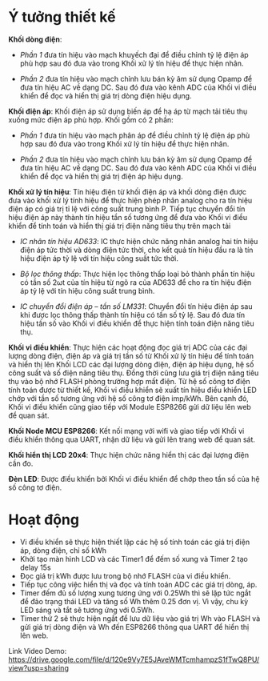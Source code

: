 Ý tưởng thiết kế
=
**Khối dòng điện**:

- _Phần 1_ đưa tín hiệu vào mạch khuyếch đại để điều chỉnh tỷ lệ điện áp phù hợp sau đó đưa vào trong Khối xử lý tín hiệu để thực hiện nhân.

- _Phần 2_ đưa tín hiệu vào mạch chỉnh lưu bán kỳ âm sử dụng Opamp để đưa tín hiệu AC về dạng DC. Sau đó đưa vào kênh ADC của Khối vi điều khiển để đọc và hiển thị giá trị dòng điện hiệu dụng.

**Khối điện áp**: Khối điện áp sử dụng biến áp để hạ áp từ mạch tải tiêu thụ xuống mức điện áp phù hợp. Khối gồm có 2 phần:
- _Phần 1_ đưa tín hiệu vào mạch phân áp để điều chỉnh tỷ lệ điện áp phù hợp sau đó đưa vào trong Khối xử lý tín hiệu để thực hiện nhân.

- _Phần 2_ đưa tín hiệu vào mạch chỉnh lưu bán kỳ âm sử dụng Opamp để đưa tín hiệu AC về dạng DC. Sau đó đưa vào kênh ADC của Khối vi điều khiển để đọc và hiển thị giá trị điện áp hiệu dụng. 


**Khối xử lý tín hiệu**: Tín hiệu điện từ khối điện áp và khối dòng điện được đưa vào khối xử lý tính hiệu để thực hiện phép nhân analog cho ra tín hiệu điện áp có giá trị tỉ lệ với công suất trung bình P. Tiếp tục chuyển đổi tín hiệu điện áp này thành tín hiệu tần số tương ứng để đưa vào Khối vi điều khiển để tính toán và hiển thị giá trị điện năng tiêu thụ trên mạch tải

- _IC nhân tín hiệu AD633_: IC thực hiện chức năng nhân analog hai tín hiệu điện áp tức thời và dòng điện tức thời, cho kết quả tín hiệu đầu ra là tín hiệu điện áp tỷ lệ với tín hiệu công suất tức thời.

- _Bộ lọc thông thấp_: Thực hiện lọc thông thấp loại bỏ thành phần tín hiệu có tần số 2ωt của tín hiệu từ ngõ ra của AD633 để cho ra tín hiệu điện áp tỷ lệ với tín hiệu công suất trung bình.

- _IC chuyển đổi điện áp – tần số LM331_: Chuyển đổi tín hiệu điện áp sau khi được lọc thông thấp thành tín hiệu có tần số tỷ lệ. Sau đó đưa tín hiệu tần số vào Khối vi điều khiển để thực hiện tính toán điện năng tiêu thụ.

**Khối vi điều khiển**: Thực hiện các hoạt động đọc giá trị ADC của các đại lượng dòng điện, điện áp và giá trị tần số từ Khối xử lý tín hiệu để tính toán và hiển thị lên Khối LCD các đại lượng dòng điện, điện áp hiệu dụng, hệ số công suất và số điện năng tiêu thụ. Đồng thời cũng lưu giá trị điện năng tiêu thụ vào bộ nhớ FLASH phòng trường hợp mất điện. Từ hệ số công tơ điện tính toán được từ thiết kế, Khối vi điều khiển sẽ xuất tín hiệu điều khiển LED chớp với tần số tương ứng với hệ số công tơ điện imp/kWh. Bên cạnh đó, Khối vi điều khiển cũng giao tiếp với Module ESP8266 gửi dữ liệu lên web để quan sát.

**Khối Node MCU ESP8266**: Kết nối mạng với wifi và giao tiếp với Khối vi điều khiển thông qua UART, nhận dữ liệu và gửi lên trang web để quan sát. 

**Khối hiển thị LCD 20x4**: Thực hiện chức năng hiển thị các đại lượng điện cần đo. 

**Đèn LED**: Được điều khiển bởi Khối vi điều khiển để chớp theo tần số của hệ số công tơ điện. 

Hoạt động
=
- Vi điều khiển sẽ thực hiện thiết lập các hệ số tính toán các giá trị điện áp, dòng điện, chỉ số kWh
- Khởi tạo màn hình LCD và các Timer1 để đếm số xung và Timer 2 tạo delay 15s
- Đọc giá trị kWh được lưu trong bộ nhớ FLASH của vi điều khiển.
- Tiếp tục công việc hiển thị và đọc và tính toán ADC các giá trị dòng, áp.
- Timer đếm đủ số lượng xung tương ứng với 0.25Wh thì sẽ lặp tức ngắt để đảo trạng thái LED và tăng số Wh thêm 0.25 đơn vị. Vì vậy, chu kỳ LED sáng và tắt sẽ tương ứng với 0.5Wh.
- Timer thứ 2 sẽ thực hiện ngắt để lưu dữ liệu vào giá trị Wh vào FLASH và gửi giá trị dòng điện và Wh đến ESP8266 thông qua UART để hiển thị lên web.

Link Video Demo: https://drive.google.com/file/d/120e9Vy7E5JAveWMTcmhampzS1fTwQ8PU/view?usp=sharing
